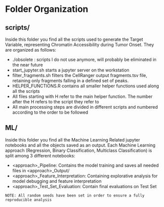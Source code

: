 # Folder Organization

## scripts/
Inside this folder you find all the scripts used to generate the Target Variable, representing Chromatin Accessibility during Tumor Onset.
They are organized as follows:

- ./obsolete : scripts I do not use anymore, will probably be eliminated in the near future
- start_jupyter.sh starts a jupyter server on the workstation
- filter_fragments.sh filters the CellRanger output fragments.tsv file, retaining only fragments falling in a defined set of peaks.
- HELPER_FUNCTIONS.R contains all smaller helper functions used along all the scripts
- All files starting with H refer to the main helper function. The number after the H refers to the script they refer to
- All main processing steps are divided in different scripts and numbered according to the order to be followed

## ML/
Inside this folder you find all the Machine Learning Related jupyter notebooks and all the objects saved as an output. 
Each Machine Learning approach (Regression, Binary Classification, Multiclass Classification) is split among 3 different notebooks:

  -  \<approach\>_Pipeline: Contains the model training and saves all needed files in \<approach\>_Output/
  -  \<approach\>_Feature_Interpretation: Containing explorative analysis for model debugging and feature interpretation
  -  \<approach\>_Test_Set_Evaluation: Contain final evaluations on Test Set

    NOTE: All random seeds have been set in order to ensure a fully reproducible analysis

